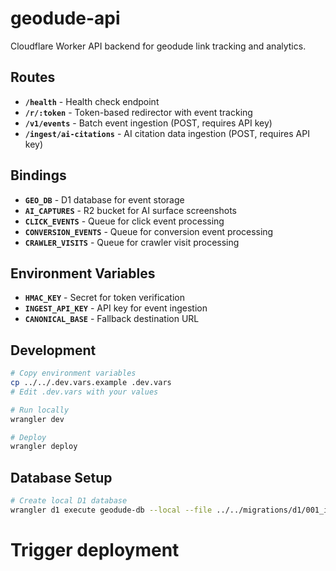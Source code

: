 # geodude-api

Cloudflare Worker API backend for geodude link tracking and analytics.

## Routes

- **`/health`** - Health check endpoint
- **`/r/:token`** - Token-based redirector with event tracking
- **`/v1/events`** - Batch event ingestion (POST, requires API key)
- **`/ingest/ai-citations`** - AI citation data ingestion (POST, requires API key)

## Bindings

- **`GEO_DB`** - D1 database for event storage
- **`AI_CAPTURES`** - R2 bucket for AI surface screenshots
- **`CLICK_EVENTS`** - Queue for click event processing
- **`CONVERSION_EVENTS`** - Queue for conversion event processing
- **`CRAWLER_VISITS`** - Queue for crawler visit processing

## Environment Variables

- **`HMAC_KEY`** - Secret for token verification
- **`INGEST_API_KEY`** - API key for event ingestion
- **`CANONICAL_BASE`** - Fallback destination URL

## Development

```bash
# Copy environment variables
cp ../../.dev.vars.example .dev.vars
# Edit .dev.vars with your values

# Run locally
wrangler dev

# Deploy
wrangler deploy
```

## Database Setup

```bash
# Create local D1 database
wrangler d1 execute geodude-db --local --file ../../migrations/d1/001_init.sql
```
# Trigger deployment
